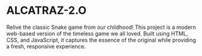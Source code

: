 # ALCATRAZ-2.O
Relive the classic Snake game from our childhood! This project is a modern web-based version of the timeless game we all loved. Built using HTML, CSS, and JavaScript, it captures the essence of the original while providing a fresh, responsive experience.
